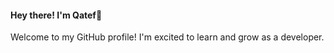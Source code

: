#### Hey there! I'm Qatef👋
Welcome to my GitHub profile! I'm excited to learn and grow as a developer.
